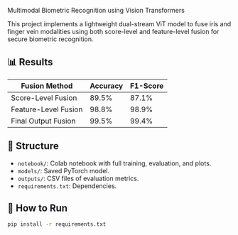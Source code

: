 Multimodal Biometric Recognition using Vision Transformers

This project implements a lightweight dual-stream ViT model to fuse iris and finger vein modalities using both score-level and feature-level fusion for secure biometric recognition.

## 📊 Results

| Fusion Method       | Accuracy | F1-Score |
|---------------------|----------|----------|
| Score-Level Fusion  | 89.5%    | 87.1%    |
| Feature-Level Fusion| 98.8%    | 98.9%    |
| Final Output Fusion | 99.5%    | 99.4%    |

## 📁 Structure

- `notebook/`: Colab notebook with full training, evaluation, and plots.
- `models/`: Saved PyTorch model.
- `outputs/`: CSV files of evaluation metrics.
- `requirements.txt`: Dependencies.

## 🚀 How to Run

```bash
pip install -r requirements.txt

